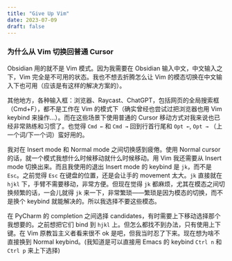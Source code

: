 ```yaml
---
title: "Give Up Vim"
date: 2023-07-09
draft: false
---
```


### 为什么从 Vim 切换回普通 Cursor

Obsidian 用的就不是 Vim 模式。因为我需要在 Obsidian 输入中文，中文输入之下，Vim
完全是不可用的状态。我也不想去折腾怎么让 Vim 的模态切换在中文输入下也可用（应该是有这样的解决方案的）。

其他地方，各种输入框：浏览器、Raycast、ChatGPT，包括网页的全局搜索框（Cmd+F），都不是工作在 Vim
的模式下（确实曾经也尝试过把浏览器也用 Vim keybind 来操作...）。而在这些场景下使用普通的
Cursor 移动方式对我来说也已经非常熟练和习惯了。也觉得 `Cmd ←` 和 `Cmd →`
回到行首行尾和 `Opt ←`, `Opt →` （上一个词/下一个词）蛮好用的。

我对在 Insert mode 和 Normal mode 之间切换感到疲倦。使用 Normal cursor
的话，就一个模式我想什么时候移动就什么时候移动。用 Vim 我还需要从 Insert mode
切换出来。而且我使用的退出 Insert mode 的 keybind 是 `jk`，而不是 `Esc`。之前觉得 `Esc`
在键盘的位置，还是会让手的 movement 太大。`jk` 直接就在 `hjkl`
下，手臂不需要移动，非常方便。但现在觉得 `jk`
都麻烦，尤其在模态之间切换频繁的话，一会儿就得 `jk` 来一下，非常繁琐——繁琐是因为模态的切换，而不是换个
keybind 就能解决的。所以我选择不要这些模态。

在 PyCharm 的 completion 之间选择 candidates，有时需要上下移动选择那个我想要的。之前想把它们
bind 到 `hjkl` 上。但怎么都找不到办法，只有使用上下键。在 Vim 原教旨主义者看来很不 ok
是吧，但我当时忍了下来。现在想为啥不直接换到 Normal keybind。(我知道是可以直接用 Emacs 的
keybind `Ctrl n` 和 `Ctrl p`
来上下选择)